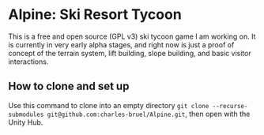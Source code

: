 # Alpine: Ski Resort Tycoon

This is a free and open source (GPL v3) ski tycoon game I am working on. It is currently in very early alpha stages, and right now is just a proof of concept of the terrain system, lift building, slope building, and basic visitor interactions.

## How to clone and set up

Use this command to clone into an empty directory `git clone --recurse-submodules git@github.com:charles-bruel/Alpine.git`, then open with the Unity Hub.
